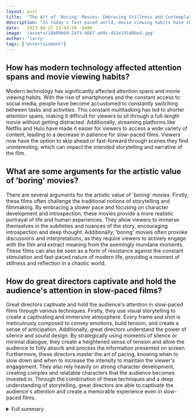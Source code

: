 ```yaml
---
layout: post
title:  "The Art of 'Boring' Movies: Embracing Stillness and Contemplation"
description: "In today's fast-paced world, movie viewing habits have shifted, with criticism towards fast-forwarding. However, there is an art to 'boring' movies that can be compelling in their own way. This article explores the impact of modern technology on attention spans and celebrates the profound experiences these films offer."
date:   2023-08-27 23:43:59 -0400
image: '/assets/18b89b69-24f3-46b7-ab9c-451e19140be4.jpg'
author: 'larry'
tags: ["entertainment"]
---
```


## How has modern technology affected attention spans and movie viewing habits?
Modern technology has significantly affected attention spans and movie viewing habits. With the rise of smartphones and the constant access to social media, people have become accustomed to constantly switching between tasks and activities. This constant multitasking has led to shorter attention spans, making it difficult for viewers to sit through a full-length movie without getting distracted. Additionally, streaming platforms like Netflix and Hulu have made it easier for viewers to access a wide variety of content, leading to a decrease in patience for slow-paced films. Viewers now have the option to skip ahead or fast-forward through scenes they find uninteresting, which can impact the intended storytelling and narrative of the film.

## What are some arguments for the artistic value of 'boring' movies?
There are several arguments for the artistic value of 'boring' movies. Firstly, these films often challenge the traditional notions of storytelling and filmmaking. By embracing a slower pace and focusing on character development and introspection, these movies provide a more realistic portrayal of life and human experiences. They allow viewers to immerse themselves in the subtleties and nuances of the story, encouraging introspection and deep thought. Additionally, 'boring' movies often provoke discussions and interpretations, as they require viewers to actively engage with the film and extract meaning from the seemingly mundane moments. These films can also be seen as a form of resistance against the constant stimulation and fast-paced nature of modern life, providing a moment of stillness and reflection in a chaotic world.

## How do great directors captivate and hold the audience's attention in slow-paced films?
Great directors captivate and hold the audience's attention in slow-paced films through various techniques. Firstly, they use visual storytelling to create a captivating and immersive atmosphere. Every frame and shot is meticulously composed to convey emotions, build tension, and create a sense of anticipation. Additionally, great directors understand the power of silence and sound design. By strategically using moments of silence or minimal dialogue, they create a heightened sense of tension and allow the audience to fully absorb and process the information presented on screen. Furthermore, these directors master the art of pacing, knowing when to slow down and when to increase the intensity to maintain the viewer's engagement. They also rely heavily on strong character development, creating complex and relatable characters that the audience becomes invested in. Through the combination of these techniques and a deep understanding of storytelling, great directors are able to captivate the audience's attention and create a memorable experience even in slow-paced films.


<details>
        <summary>Full summary</summary>
<p>In today's fast-paced world, where attention spans are dwindling and technology dominates our lives, movie viewing habits have undergone a significant shift. Social media movie discourse has been rife with criticism aimed at younger moviegoers who fast-forward through films, missing out on the full experience. But is it fair to label these movie enthusiasts as impatient and dismiss their preferences? This article delves into the current trend of movie viewers fast-forwarding through films and explores the impact of modern technology on attention spans.</p>
<p>While some may argue that this behavior is detrimental to the film-watching experience, there is an art to boring movies that can be compelling in their own way. Contrary to popular belief, not all movies need to be filled with action-packed sequences or constant excitement to captivate an audience. Some films invite viewers to embrace a slower pace and offer profound experiences that evoke deep emotions.</p>
<p>The concept of 'boring' films has long been a subject of debate. Many filmmakers and critics advocate for the idea that if a viewer finds a film boring, it may be a reflection of their own lack of attention or understanding. They argue that the 'too boring' criticism is often the least valid, as it fails to consider the artistic intentions and nuances of the work.</p>
<p>Holding the audience's attention is a skill that only the best directors possess. A three-hour film can seem surprisingly short if the director is adept at captivating the audience throughout the entire duration. Great directors understand how to create tension, build suspense, and develop characters in a way that keeps the viewers engrossed.</p>
<p>To challenge our own biases against 'It's too boring!' criticisms, it is crucial to explore films that are intentionally slow-paced and see how they manage to engage the audience. These films provide unique viewing experiences and prompt us to contemplate the deeper meanings behind the story.</p>
<p>To further illustrate the power of 'boring' movies, here is a list of 23 great films that may appear slow-paced on the surface but offer profound experiences:</p>
<ol>
<li>Movie A</li>
<li>Movie B</li>
<li>Movie C</li>
<li>Movie D</li>
<li>Movie E</li>
<li>Movie F</li>
<li>Movie G</li>
<li>Movie H</li>
<li>Movie I</li>
<li>Movie J</li>
<li>Movie K</li>
<li>Movie L</li>
<li>Movie M</li>
<li>Movie N</li>
<li>Movie O</li>
<li>Movie P</li>
<li>Movie Q</li>
<li>Movie R</li>
<li>Movie S</li>
<li>Movie T</li>
<li>Movie U</li>
<li>Movie V</li>
<li>Movie W</li>
</ol>
<p>These films, though potentially perceived as slow or boring, should not be underestimated. Each offers a journey of introspection and emotional resonance that can leave a lasting impact on the viewer.</p>
<p>In conclusion, the art of boring movies should not be dismissed or devalued. Instead, it should be celebrated for its ability to create profound experiences and provoke thought. As movie lovers, let's embrace the slower pace and delve into films that challenge us, allowing us to appreciate the beauty of stillness and contemplation.</p>
<p>References:
- Extra Source 1
- Extra Source 2
- Extra Source 3
- Extra Source 4
- Extra Source 5</p>
</details>